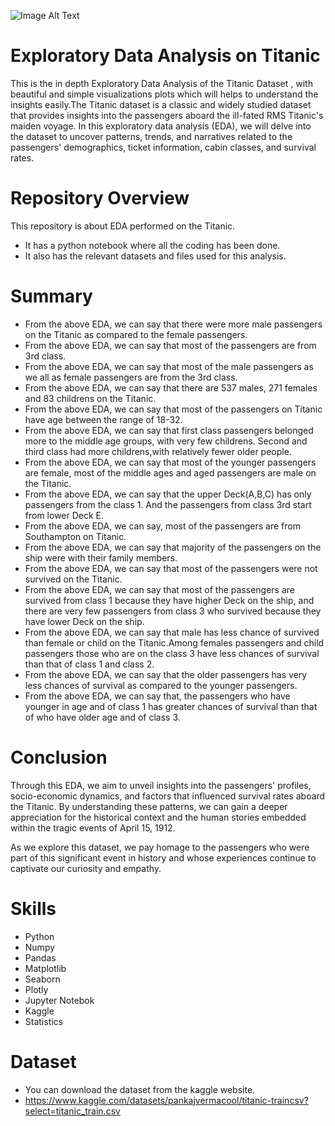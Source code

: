 ![Image Alt Text](https://github.com/GayasuddinMohd/Exploratory-Data-Analysis-on-Titanic-Dataset/blob/main/Titanic%20Image.jpg?raw=true)

# Exploratory Data Analysis on Titanic
This is the in depth Exploratory Data Analysis of the Titanic Dataset , with beautiful and simple visualizations plots which will helps to understand the insights easily.The Titanic dataset is a classic and widely studied dataset that provides insights into the passengers aboard the ill-fated RMS Titanic's maiden voyage. In this exploratory data analysis (EDA), we will delve into the dataset to uncover patterns, trends, and narratives related to the passengers' demographics, ticket information, cabin classes, and survival rates.

# Repository Overview
This repository is about EDA performed on the Titanic.
   - It has a python notebook where all the coding has been done.
   - It also has the relevant datasets and files used for this analysis.

# Summary
* From the above EDA, we can say that there were more male passengers on the Titanic as compared to the female passengers.
* From the above EDA, we can say that most of the passengers are from 3rd class.
* From the above EDA, we can say that most of the male passengers as we all as female passengers are from the 3rd class.
* From the above EDA, we can say that there are 537 males, 271 females and 83 childrens on the Titanic.
* From the above EDA, we can say that most of the passengers on Titanic have age between the range of 18-32.
* From the above EDA, we can say that first class passengers belonged more to the middle age groups, with very few childrens. Second and third class had more childrens,with relatively fewer older people.
* From the above EDA, we can say that most of the younger passengers are female, most of the middle ages and aged passengers are male on the Titanic.
* From the above EDA, we can say that the upper Deck(A,B,C) has only passengers from the class 1. And the passengers from class 3rd start from lower Deck E.
* From the above EDA, we can say, most of the passengers are from Southampton on Titanic.
* From the above EDA, we can say that majority of the passengers on the ship were with their family members.
* From the above EDA, we can say that most of the passengers were not survived on the Titanic.
* From the above EDA, we can say that most of the passengers are survived from class 1 because they have higher Deck on the ship, and there are very few passengers from class 3 who survived because they have lower Deck on the ship.
* From the above EDA, we can say that male has less chance of survived than female or child on the Titanic.Among females passengers and child passengers those who are on the class 3 have less chances of survival than that of class 1 and class 2.
* From the above EDA, we can say that the older passengers has very less chances of survival as compared to the younger passengers.
* From the above EDA, we can say that, the passengers who have younger in age and of class 1 has greater chances of survival than that of who have older age and of class 3.

# Conclusion
Through this EDA, we aim to unveil insights into the passengers' profiles, socio-economic dynamics, and factors that influenced survival rates aboard the Titanic. By understanding these patterns, we can gain a deeper appreciation for the historical context and the human stories embedded within the tragic events of April 15, 1912.

As we explore this dataset, we pay homage to the passengers who were part of this significant event in history and whose experiences continue to captivate our curiosity and empathy.

# Skills  
* Python
* Numpy
* Pandas
* Matplotlib
* Seaborn
* Plotly
* Jupyter Notebok
* Kaggle
* Statistics

# Dataset
* You can download the dataset from the kaggle website.
* https://www.kaggle.com/datasets/pankajvermacool/titanic-traincsv?select=titanic_train.csv















